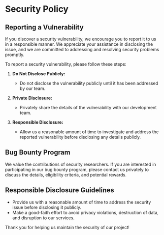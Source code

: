 # Security Policy

## Reporting a Vulnerability

If you discover a security vulnerability, we encourage you to report it to us in a responsible manner. We appreciate your assistance in disclosing the issue, and we are committed to addressing and resolving security problems promptly.

To report a security vulnerability, please follow these steps:

1. **Do Not Disclose Publicly:**
   - Do not disclose the vulnerability publicly until it has been addressed by our team.

2. **Private Disclosure:**
   - Privately share the details of the vulnerability with our development team.

3. **Responsible Disclosure:**
   - Allow us a reasonable amount of time to investigate and address the reported vulnerability before disclosing any details publicly.

## Bug Bounty Program

We value the contributions of security researchers. If you are interested in participating in our bug bounty program, please contact us privately to discuss the details, eligibility criteria, and potential rewards.

## Responsible Disclosure Guidelines

- Provide us with a reasonable amount of time to address the security issue before disclosing it publicly.
- Make a good-faith effort to avoid privacy violations, destruction of data, and disruption to our services.

Thank you for helping us maintain the security of our project!
